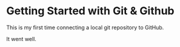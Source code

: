 # Getting Started with Git & Github

This is my first time connecting a local git repository to GitHub.

It went well. 